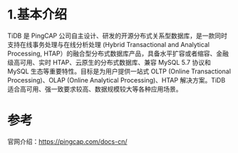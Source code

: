 # 1.基本介绍

TiDB 是 PingCAP 公司自主设计、研发的开源分布式关系型数据库，是一款同时支持在线事务处理与在线分析处理 \(Hybrid Transactional and Analytical Processing, HTAP）的融合型分布式数据库产品，具备水平扩容或者缩容、金融级高可用、实时 HTAP、云原生的分布式数据库、兼容 MySQL 5.7 协议和 MySQL 生态等重要特性。目标是为用户提供一站式 OLTP \(Online Transactional Processing\)、OLAP \(Online Analytical Processing\)、HTAP 解决方案。TiDB 适合高可用、强一致要求较高、数据规模较大等各种应用场景。

# 参考

官网介绍：https://pingcap.com/docs-cn/



